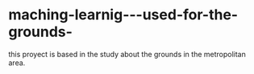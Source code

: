 # maching-learnig---used-for-the-grounds-
this proyect is based in the study about the grounds in the metropolitan area.
